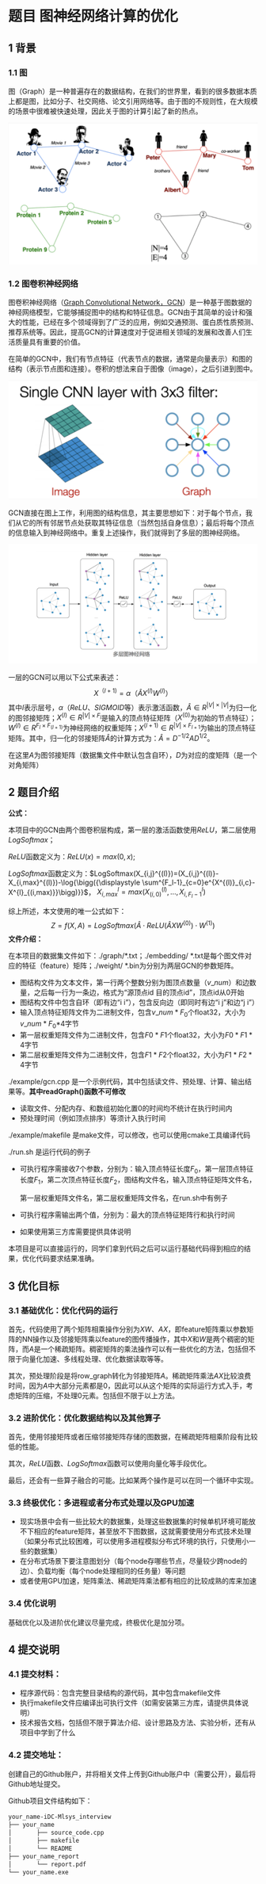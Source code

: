 # 题目  图神经网络计算的优化

## 1 背景

### 1.1  图

图（Graph）是一种普遍存在的数据结构，在我们的世界里，看到的很多数据本质上都是图，比如分子、社交网络、论文引用网络等。由于图的不规则性，在大规模的场景中很难被快速处理，因此关于图的计算引起了新的热点。

<img src="./image/image-20230906163404480.png" alt="image-20230906163404480" style="zoom:50%;" />

### 1.2  图卷积神经网络

图卷积神经网络（[Graph Convolutional Network，GCN](http://arxiv.org/abs/1609.02907)）是一种基于图数据的神经网络模型，它能够捕捉图中的结构和特征信息。GCN由于其简单的设计和强大的性能，已经在多个领域得到了广泛的应用，例如交通预测、蛋白质性质预测、推荐系统等。因此，提高GCN的计算速度对于促进相关领域的发展和改善人们生活质量具有重要的价值。

在简单的GCN中，我们有节点特征（代表节点的数据，通常是向量表示）和图的结构（表示节点图和连接）。卷积的想法来自于图像（image），之后引进到图中。

<img src="./image/image-20230906164401464.png" alt="image-20230906164401464" style="zoom:50%;" />

GCN直接在图上工作，利用图的结构信息，其主要思想如下：对于每个节点，我们从它的所有邻居节点处获取其特征信息（当然包括自身信息）；最后将每个顶点的信息输入到神经网络中。重复上述操作，我们就得到了多层的图神经网络。

<img src="./image/image-20230906164803017.png" alt="image-20230906164803017" style="zoom:50%;" />

一层的GCN可以用以下公式来表述：
$$
X^{（l+1)} =\alpha（\hat{A}X^{(l)}W^{(l)}）
$$
其中$l$表示层号，$\alpha$（$ReLU$、$SIGMOID$等）表示激活函数，$\hat{A}\in R^{|V|\times|V|}$为归一化的图邻接矩阵；$X^{(l)}\in R^{|V|\times F_l}$是输入的顶点特征矩阵（$X^{(0)}$为初始的节点特征）；$W^{(l)}\in R^{F_l\times F_{(l+1)}}$为神经网络的权重矩阵；$X^{(l+1)}\in R^{|V|\times F_{l+1}}$为输出的顶点特征矩阵。其中，归一化的邻接矩阵$\hat{A}$的计算方式为：$\hat{A}=D^{-1/2}AD^{1/2}$。

在这里$A$为图邻接矩阵（数据集文件中默认包含自环），$D$为对应的度矩阵（是一个对角矩阵）

## 2  题目介绍

**公式：**

本项目中的GCN由两个图卷积层构成，第一层的激活函数使用$ReLU$，第二层使用$LogSoftmax$；

$ReLU$函数定义为：$ReLU(x)=max(0,x)$;

$LogSoftmax$函数定义为：$LogSoftmax(X_{i,j}^{(l)})=(X_{i,j}^{(l)}-X_{i,max}^{(l)})-\log{\bigg({\displaystyle \sum^{F_l-1}_{c=0}e^{X^{(l)}_{i,c}-X^{l}_{(i,max)}}\bigg)}}$， $X^{l}_{i,max}=max\big(X^{(l)}_{(i,0)},\ldots,X^{l}_{i,F_l-1}\big)$

综上所述，本文使用的唯一公式如下：
$$
Z=f(X,A)=LogSoftmax\bigg(\hat{A} \cdot ReLU\big(\hat{A}XW^{(0)}\big) \cdot W^{(1)}\bigg)
$$
**文件介绍：**

在本项目的数据集文件如下：./graph/*.txt；./embedding/ *.txt是每个图文件对应的特征（feature）矩阵；./weight/ *.bin为分别为两层GCN的参数矩阵。

-   图结构文件为文本文件，第一行两个整数分别为图顶点数量（$v\_num$）和边数量，之后每一行为一条边，格式为“源顶点id 目的顶点id”，顶点id从0开始
-   图结构文件中包含自环（即有边“i i”），包含反向边（即同时有边“i j”和边“j i”）
-   输入顶点特征矩阵文件为二进制文件，包含$v\_num \ast F_0$个float32，大小为$v\_num \ast F_0$*4字节
-   第一层权重矩阵文件为二进制文件，包含$F0\ast F1$个float32，大小为$F0\ast F1 \ast 4$字节
-   第二层权重矩阵文件为二进制文件，包含$F1\ast F2$个float32，大小为$F1\ast F2\ast 4$字节

./example/gcn.cpp 是一个示例代码，其中包括读文件、预处理、计算、输出结果等。**其中readGraph()函数不可修改**

-   读取文件、分配内存、和数组初始化置0的时间均不统计在执行时间内
-   预处理时间（例如顶点排序）等须计入执行时间

./example/makefile 是make文件，可以修改，也可以使用cmake工具编译代码

./run.sh 是运行代码的例子

-   可执行程序需接收7个参数，分别为：输入顶点特征长度$F_0$，第一层顶点特征长度$F_1$，第二次顶点特征长度$F_2$，图结构文件名，输入顶点特征矩阵文件名，   

    第一层权重矩阵文件名，第二层权重矩阵文件名，在run.sh中有例子

-   可执行程序需输出两个值，分别为：最大的顶点特征矩阵行和执行时间

-   如果使用第三方库需要提供具体说明

本项目是可以直接运行的，同学们拿到代码之后可以运行基础代码得到相应的结果，优化代码要求结果准确。

## 3 优化目标

### 3.1 基础优化：优化代码的运行

首先，代码使用了两个矩阵相乘操作分别为$XW$、$AX$，即feature矩阵乘以参数矩阵的NN操作以及邻接矩阵乘以feature的图传播操作，其中$X$和$W$是两个稠密的矩阵，而$A$是一个稀疏矩阵。稠密矩阵的乘法操作可以有一些优化的方法，包括但不限于向量化加速、多线程处理、优化数据读取等等。

其次，预处理阶段是将row_graph转化为邻接矩阵$A$。稀疏矩阵乘法$AX$比较浪费时间，因为$A$中大部分元素都是0，因此可以从这个矩阵的实际运行方式入手，考虑矩阵的压缩，不处理0元素。包括但不限于以上方法。

### 3.2 进阶优化：优化数据结构以及其他算子

首先，使用邻接矩阵或者压缩邻接矩阵存储的图数据，在稀疏矩阵相乘阶段有比较低的性能。

<!--在图神经网络领域，广泛流行的图操作处理方式是一种名为消息传递（message passing）的机制，通过特殊的图存储方式以及相应的处理，达到了较优的性能。这就需要为图数据更改一种新的存储方式，更改的过程中可以考虑多线程处理等相应的优化方式。-->

其次，$ReLU$函数、$LogSoftmax$函数可以使用向量化等手段优化。

最后，还会有一些算子融合的可能。比如某两个操作是可以在同一个循环中实现。

### 3.3 终极优化：多进程或者分布式处理以及GPU加速

-   现实场景中会有一些比较大的数据集，处理这些数据集的时候单机环境可能放不下相应的feature矩阵，甚至放不下图数据，这就需要使用分布式技术处理（如果分布式比较困难，可以使用多进程模拟分布式环境的执行，只使用小一些的数据集）
  -   在分布式场景下要注意图划分（每个node存哪些节点，尽量较少跨node的边）、负载均衡（每个node处理相同的任务量）等问题
-   或者使用GPU加速，矩阵乘法、稀疏矩阵乘法都有相应的比较成熟的库来加速

### 3.4 优化说明

基础优化以及进阶优化建议尽量完成，终极优化是加分项。

## 4 提交说明

### 4.1 提交材料：

-   程序源代码：包含完整目录结构的源代码，其中包含makefile文件
-   执行makefile文件应编译出可执行文件（如需安装第三方库，请提供具体说明）
-   技术报告文档，包括但不限于算法介绍、设计思路及方法、实验分析，还有从项目中学到了什么

### 4.2 提交地址：

创建自己的Github账户，并将相关文件上传到Github账户中（需要公开），最后将Github地址提交。

Github项目文件结构如下：

```
your_name-iDC-Mlsys_interview
├── your_name
│   	├── source_code.cpp
│   	├── makefile
│   	└── README
├── your_name_report
│   	└── report.pdf
└── your_name.exe
```



